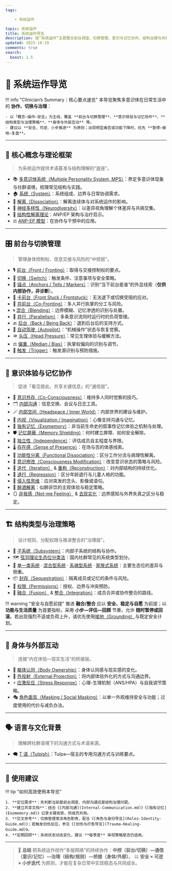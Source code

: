 ```yaml
---
tags:

    - 系统运作

topic: 系统运作
title: 系统运作导览
description: 按“系统运作”主题整合前台调度、切换管理、意识与记忆协作、结构治理与外部互动的核心词条，提供可扫描导航与安全实践提示。
updated: 2025-10-19
comments: true
search:
  boost: 1.5
---
```


# 🧭 系统运作导览

!!! info "Clinician’s Summary｜核心要点速览"
    本导览聚焦多意识体在日常生活中的 **协作、切换与治理**：

    - 以「概念—操作—安全」为主线，覆盖 **前台与切换管理**、**意识体验与记忆协作**、**结构类型与治理策略**、**身体与外部互动** 等。
    - 建议以 **安全、可逆、小步推进** 为原则；出现明显痛苦或功能下降时，优先 **暂停—接地—复盘**。

---

## 🧱 核心概念与理论框架

> 为系统运作提供术语基准与结构理解的“底座”。

- 📚 [多意识体系统（Multiple Personality System, MPS）](Multiple_Personality_System.md)：界定多意识体现象与社群语境，梳理常见结构与实践。
- 🏠 [系统（System）](System.md)：系统组成、边界与日常协调需求。
- 🧩 [解离（Dissociation）](Dissociation.md)：解离连续体与对系统运作的影响。
- 🧠 [神经多样性（Neurodiversity）](Neurodiversity.md)：以差异视角理解个体差异与共病交集。
- 🧬 [结构性解离理论](Structural-Dissociation-Theory.md)：ANP/EP 架构与治疗启示。
- ⚖️ [ANP-EP 模型](Apparently-Normal-Part-Emotional-Part-Model.md)：在协作与干预中的应用。

---

## 🎛️ 前台与切换管理

> 管理身体控制权、信息交接与风险的“中控层”。

- 🎙️ [前台（Front / Fronting）](Front-Fronting.md)：取得与交接控制权的要点。
- 🔁 [切换（Switch）](Switch.md)：触发条件、注意事项与安全策略。
- 🧷 [锚点（Anchors / Tells / Markers）](Anchors.md)：识别“当下前台是谁”的外显线索（**仅供内部协作，非诊断**）。
- 🧯 [卡前台（Front Stuck / Frontstuck）](Frontstuck.md)：无法退下或切换受阻的应对。
- 👥 [共前台（Co-Fronting）](Co-Fronting.md)：多人并行执掌的分工与风险。
- 🌀 [混合（Blending）](Blending.md)：边界模糊、记忆渗透的识别与处置。
- 🧭 [并行（Parallelism）](Parallelism.md)：多条意识流同时运行时的负荷管理。
- 🔙 [后台（Back / Being Back）](Back-Being-Back.md)：退到后台后的支持方式。
- 🤖 [自动驾驶（Autopilot）](Autopilot.md)：“机械操作”状态与恢复觉察。
- 🪖 [头压（Head Pressure）](Head-Pressure.md)：常见生理体验与缓解方法。
- ⚖️ [偏重（Median / Bias）](Median-Bias.md)：执掌权偏向的识别与调节。
- 🚨 [触发（Trigger）](Trigger.md)：触发源识别与预防措施。

---

## 🧠 意识体验与记忆协作

> 促进「看见彼此、共享关键信息」的“通信层”。

- 👀 [意识共存（Co-Consciousness）](Co-Consciousness.md)：维持多人同时觉察的技巧。
- 🗂️ [内部沟通](Internal-Communication.md)：信息交换、会议与日志工具。
- 🪄 [内部空间（Headspace / Inner World）](Headspace-Inner-World.md)：内部世界的建设与维护。
- 🎨 [内视（Visualization / Imagination）](Visualization-Imagination.md)：心像支持沟通与记忆。
- 🧳 [独有记忆（Exomemory）](Exomemory.md)：非当前生命史的叙事性记忆体验之机制与处理。
- 🛡️ [记忆屏蔽（Memory Shielding）](Memory-Shielding.md)：何时建立屏障、如何安全解除。
- 🧷 [独立性（Independence）](Independence.md)：评估成员自主程度与界限。
- 🌡️ [存在感（Sense of Presence）](Sense-Of-Presence.md)：在场与否的体感线索。
- 🧪 [功能性分离（Functional Dissociation）](Functional-Dissociation.md)：区分工作分流与病理性解离。
- 🧰 [意识修改（Consciousness Modification）](Consciousness-Modification.md)：改变意识状态的策略与风险。
- 🔁 [迭代（Iteration）](Iteration.md) & [重构（Reconstruction）](Reconstruction.md)：对内部结构的持续优化。
- 🧸 [退行（Regression）](Regression.md)：区分年龄退行与儿童人格的功能。
- 💭 [侵入性思维](Intrusive-Thoughts.md)：应对突发的念头、影像或语句。
- 🥴 [醉酒解离](Alcohol-Induced-Dissociation.md)：似醉非饮的主观体验与稳定策略。
- 🪞 [非我感（Not-me Feeling）](Not-Me-Feeling.md) & [去现实化](Derealization.md)：边界感知与外界失真之区分与稳定。

---

## 🏗️ 结构类型与治理策略

> 设计规则、分配权限与推进整合的“治理层”。

- 🧩 [子系统（Subsystem）](Subsystem.md)：内部子系统的结构与协作。
- 🗺️ [弦羽理论生态位分类法](Xianyu-Theory-Niche-Classification.md)：国内社群常见的系统类型划分。
- 🧭 [单一类系统](Single-Class-Systems-Xianyu.md) · [混合型系统](Mixed-Systems-Xianyu.md) · [系魂型系统](Soul-Linked-Systems-Xianyu.md) · [家族式系统](Family-Systems-Xianyu.md)：主要生态位的差异与侧重。
- 📦 [封存（Sequestration）](Sequestration.md)：隔离成员或记忆的条件与风险。
- 🔐 [权限（Permissions）](Permissions.md)：授权、边界与冲突预防。
- 🤝 [融合（Fusion）](Fusion.md) & [整合（Integration）](Integration.md)：成员合并或协作整合的路径。

!!! warning "安全与自愿前提"
    推进 **融合/整合** 应以 **安全、稳定与自愿** 为前提；以 **功能与生活质量** 为首要指标，采用 **小步—评估—回顾** 节奏，允许 **随时暂停或回滚**。若出现强烈不适或负荷上升，请优先使用[接地（Grounding）](Grounding.md)与既定安全计划。

---

## 🧍 身体与外部互动

> 连接“内在体验—现实生活”的桥接层。

- 🧠 [躯体认同（Body Ownership）](Body-Ownership.md)：身体认同感与现实感的变化。
- 🔭 [外投射（External Projection）](External-Projection.md)：将内部体验外化的方式与沟通边界。
- ⚡ [应激反应（Stress Response）](Stress-Response.md)：心理-生理机制（ANS/HPA）与自我调节策略。
- 🎭 [角色面具（Masking / Social Masking）](Masking.md)：以单一外观维持安全与功能；过度使用的代价与减负办法。

---

## 🗣️ 语言与文化背景

> 理解跨社群语境下的沟通方式与术语来源。

- 🗨️ [T 语（Tulpish）](Tulpish.md)：Tulpa—宿主的专用沟通方式与训练要点。

---

## 🧩 使用建议

!!! tip "如何高效使用本导览"

    1. **定位需求**：先判断当前是前台调度、内部沟通还是结构治理问题。
    2. **建立共享文档**：结合《[内部沟通](Internal-Communication.md)》《[独有记忆](Exomemory.md)》记录关键收获，供成员共用。
    3. **交叉参考**：切换管理常涉角色职责，配合《[角色与身份导览](Roles-Identity-Guide.md)》；若触发创伤反应，参见《[创伤与疗愈导览](Trauma-Healing-Guide.md)》。
    4. **定期回顾**：系统状态动态变化，建议 **每季度** 审视策略是否仍适用。

---

> 🧩 **总结**
> 把系统运作视作“多层网络”的持续协作：**中控（前台/切换）—通信（意识/记忆）—治理（结构/规则）—桥接（身体/外部）**。
> 以 **安全 × 可逆 × 小步迭代** 为原则，才能在复杂日常中实现稳态与共同成长。
